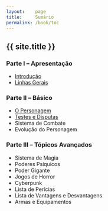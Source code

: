 ```yaml
---
layout:    page
title:     Sumário
permalink: /book/toc
---
```


<h2 class="text-center">{{ site.title }}</h2>

### Parte Ⅰ – Apresentação
- [Introdução](/book/introdução)
- [Linhas Gerais](/book/linhas-gerais)

### Parte Ⅱ – Básico
- [O Personagem](/book/o-personagem)
- [Testes e Disputas](/book/testes-e-disputas)
- Sistema de Combate
- Evolução do Personagem

### Parte Ⅲ – Tópicos Avançados
- Sistema de Magia
- Poderes Psíquicos
- Poder Gigante
- Jogos de Horror
- Cyberpunk
- Lista de Perícias
- Lista de Vantagens e Desvantagens
- Armas e Equipamentos
